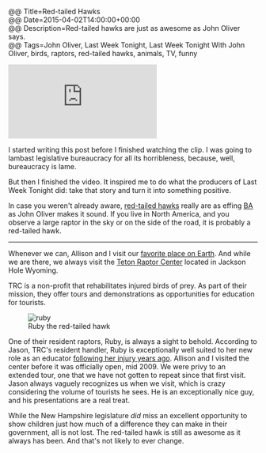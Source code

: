 @@ Title=Red-tailed Hawks  
@@ Date=2015-04-02T14:00:00+00:00  
@@ Description=Red-tailed hawks are just as awesome as John Oliver says.  
@@ Tags=John Oliver, Last Week Tonight, Last Week Tonight With John Oliver, birds, raptors, red-tailed hawks, animals, TV, funny  

<iframe src="https://www.youtube.com/embed/uiN_-AEhTpk" frameborder="0" allowfullscreen></iframe>

I started writing this post before I finished watching the clip. I was going to lambast legislative bureaucracy for all its horribleness, because, well, bureaucracy is lame. 

But then I finished the video. It inspired me to do what the producers of Last Week Tonight did: take that story and turn it into something positive. 

In case you weren't already aware, [red-tailed hawks][wikipedia] really are as effing [BA][urbandictionary] as John Oliver makes it sound. If you live in North America, and you observe a large raptor in the sky or on the side of the road, it is probably a red-tailed hawk. 

<hr class="small" />

Whenever we can, Allison and I visit our [favorite place on Earth][nps]. And while we are there, we always visit the [Teton Raptor Center][tetonraptorcenter] located in Jackson Hole Wyoming. 

TRC is a non-profit that rehabilitates injured birds of prey. As part of their mission, they offer tours and demonstrations as opportunities for education for tourists. 

<figure>
	<img src="http://d.pr/i/1dQXc+" alt="ruby"  />
	<figcaption>Ruby the red-tailed hawk</figcaption>
</figure>

One of their resident raptors, Ruby, is always a sight to behold. According to Jason, TRC's resident handler, Ruby is exceptionally well suited to her new role as an educator [following her injury years ago][tetonraptorcenter 2]. Allison and I visited the center before it was officially open, mid 2009. We were privy to an extended tour, one that we have not gotten to repeat since that first visit. Jason always vaguely recognizes us when we visit, which is crazy considering the volume of tourists he sees. He is an exceptionally nice guy, and his presentations are a real treat. 

While the New Hampshire legislature *did* miss an excellent opportunity to show children just how much of a difference they can make in their government, all is not lost. The red-tailed hawk is still as awesome as it always has been. And that's not likely to ever change. 

[nps]: http://www.nps.gov/grte/
[tetonraptorcenter]: http://www.tetonraptorcenter.org
[tetonraptorcenter 2]: http://www.tetonraptorcenter.org/meet-the-birds.html
[urbandictionary]: http://www.urbandictionary.com/define.php?term=BA&defid=1081389
[wikipedia]: https://en.wikipedia.org/wiki/Red-tailed_Hawk